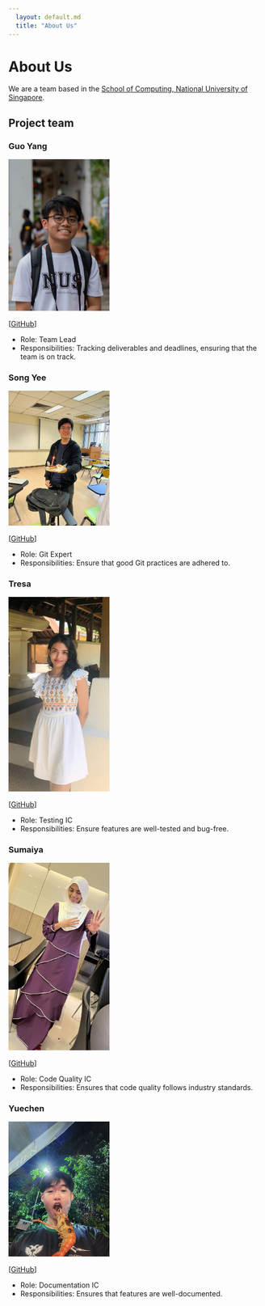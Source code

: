 ```yaml
---
  layout: default.md
  title: "About Us"
---
```


# About Us

We are a team based in the [School of Computing, National University of Singapore](http://www.comp.nus.edu.sg).

## Project team


### Guo Yang

<img src="images/tanguoyang.png" width="200px">

[[GitHub](http://github.com/tanguoyang)]

* Role: Team Lead
* Responsibilities: Tracking deliverables and deadlines, ensuring that the team is on track.

### Song Yee

<img src="images/angsongyee.png" width="200px">

[[GitHub](http://github.com/angsongyee)]

* Role: Git Expert
* Responsibilities: Ensure that good Git practices are adhered to.

### Tresa

<img src="images/teee728.png" width="200px">

[[GitHub](http://github.com/Teee728)]

* Role: Testing IC
* Responsibilities: Ensure features are well-tested and bug-free.

### Sumaiya

<img src="images/maiyasaliha.png" width="200px">

[[GitHub](http://github.com/maiyasaliha)]

* Role: Code Quality IC
* Responsibilities: Ensures that code quality follows industry standards.

### Yuechen

<img src="images/yuechen2001.png" width="200px">

[[GitHub](http://github.com/yuechen2001)]

* Role: Documentation IC
* Responsibilities: Ensures that features are well-documented.
